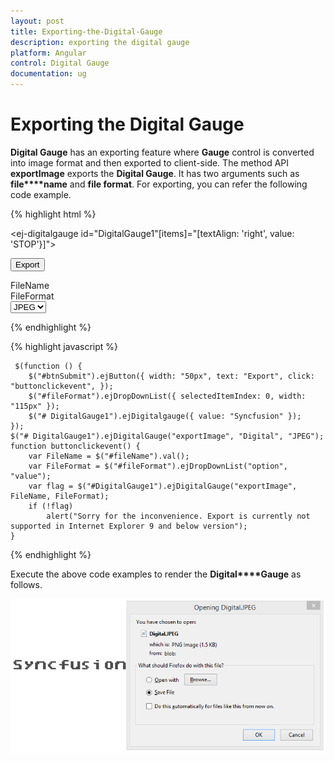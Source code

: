 ```yaml
---
layout: post
title: Exporting-the-Digital-Gauge
description: exporting the digital gauge
platform: Angular
control: Digital Gauge
documentation: ug
---
```


# Exporting the Digital Gauge

**Digital Gauge** has an exporting feature where **Gauge** control is converted into image format and then exported to client-side. The method API **exportImage** exports the **Digital Gauge**. It has two arguments such as **file****name** and **file format**. For exporting, you can refer the following code example.

{% highlight html %}

<ej-digitalgauge id="DigitalGauge1"[items]="[textAlign: 'right', value: 'STOP'}]">
</ej-digitalgauge>

<button id="btnSubmit">Export</button>
<div id=" fileName ">FileName </div>
<div id=" fileFormat ">FileFormat </div>
<select id="fileFormat">
    <option value="JPEG">JPEG</option>
    <option value="PNG">PNG</option>
</select>

{% endhighlight %}

{% highlight javascript %}

     $(function () {
        $("#btnSubmit").ejButton({ width: "50px", text: "Export", click: "buttonclickevent", });
        $("#fileFormat").ejDropDownList({ selectedItemIndex: 0, width: "115px" });
        $("# DigitalGauge1").ejDigitalgauge({ value: "Syncfusion" });
    });
    $("# DigitalGauge1").ejDigitalGauge("exportImage", "Digital", "JPEG");
    function buttonclickevent() {
        var FileName = $("#fileName").val();
        var FileFormat = $("#fileFormat").ejDropDownList("option", "value");
        var flag = $("#DigitalGauge1").ejDigitalGauge("exportImage", FileName, FileFormat);
        if (!flag)
            alert("Sorry for the inconvenience. Export is currently not supported in Internet Explorer 9 and below version");
    }


{% endhighlight %}

Execute the above code examples to render the **Digital****Gauge** as follows.

![](Exporting-the-Digital-Gauge_images/Exporting-the-Digital-Gauge_img1.png)


